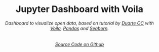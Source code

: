 <h1><center>Jupyter Dashboard with Voila</center></h1>

<center><i>Dashboard to visualize open data, based on tutorial by <a href="https://duarteocarmo.com/">Duarte OC</a> with <a href="https://github.com/voila-dashboards/voila">Voila</a>, <a href="https://pandas.pydata.org/">Pandas</a> and <a href="https://seaborn.pydata.org/">Seaborn</a>.</i></center>
<br></br>

<center><i><a href="https://github.com/walteryu/jupyter-dashboard">Source Code on Github</a></i></center>
